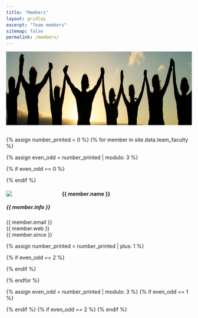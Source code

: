```yaml
---
title: "Members"
layout: gridlay
excerpt: "Team members"
sitemap: false
permalink: /members/
---
```


<center><img src="/images/people.jpg" style="border-radius: 0;" width="1000" height="200" align="center"></center>
<br>

{% assign number_printed = 0 %}
{% for member in site.data.team_faculty %}

{% assign even_odd = number_printed | modulo: 3 %}

{% if even_odd == 0 %}
<div class="row">
{% endif %}

<div class="col-sm-4 clearfix">
  <img src="{{ site.url }}{{ site.baseurl }}/images/teampic/{{ member.photo }}" class="img-responsive" width="30%" style="float: left" />
  <h4>{{ member.name }}</h4>
  <h5><i>{{ member.info }}</i></h5>
  {{ member.email }}
  <br>{{ member.web }}
  <br>{{ member.since }}
</div>

{% assign number_printed = number_printed | plus: 1 %}

{% if even_odd == 2 %}
</div>
{% endif %}

{% endfor %}

{% assign even_odd = number_printed | modulo: 3 %}
{% if even_odd == 1 %}
</div>
{% endif %}
{% if even_odd == 2 %}
</div>
{% endif %}

<br><br>
